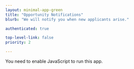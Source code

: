 ```yaml
---
layout: minimal-app-green
title: "Opportunity Notifications"
blurb: "We will notify you when new applicants arise."

authenticated: true

top-level-link: false
priority: 2

---
```


<link rel="manifest" href="manifest.json"/>

<script defer="defer" src="static/js/main.3244afe1.js"></script>

<link href="static/css/main.e6c13ad2.css" rel="stylesheet">

<noscript>You need to enable JavaScript to run this app.</noscript>

<div id="root"></div>
